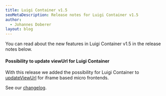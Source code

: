 ```yaml
---
title: Luigi Container v1.5
seoMetaDescription: Release notes for Luigi Container v1.5
author:
  - Johannes Doberer
layout: blog
---
```


You can read about the new features in Luigi Container v1.5 in the release notes below.

<!-- Excerpt -->

#### Possibility to update viewUrl for Luigi Container

With this release we added the possibility for Luigi Container to [updateViewUrl](https://docs.luigi-project.io/docs/luigi-container-api?section=updateviewurl) for iframe based micro frontends.

See our [changelog](https://github.com/SAP/luigi/releases/tag/container%2Fv1.5.0).
